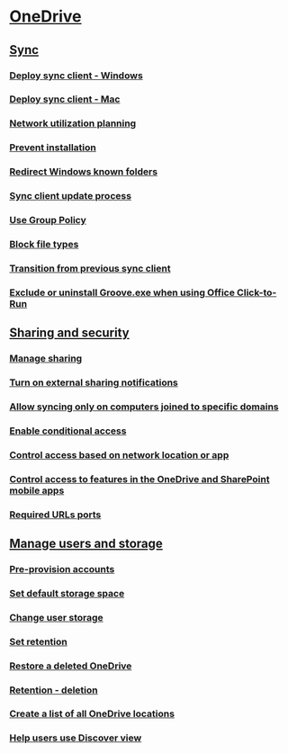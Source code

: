 ﻿
  

# [OneDrive](onedrive.md)
## [Sync]()
### [Deploy sync client - Windows](deploy-sync-clientwindows.md)
### [Deploy sync client - Mac](deploy-sync-clientmac.md)
### [Network utilization planning](network-utilization-planning.md)
### [Prevent installation](prevent-installation.md)
### [Redirect Windows known folders](redirect-windows-known-folders.md)
### [Sync client update process](sync-client-update-process.md)
### [Use Group Policy](use-group-policy.md)
### [Block file types](block-file-types.md)
### [Transition from previous sync client](transition-from-previous-sync-client.md)
### [Exclude or uninstall Groove.exe when using Office Click-to-Run](exclude-or-uninstall-groove-exe-when-using-office-click-to-run.md)
## [Sharing and security]()
### [Manage sharing](manage-sharing.md)
### [Turn on external sharing notifications](turn-on-external-sharing-notifications.md)
### [Allow syncing only on computers joined to specific domains](allow-syncing-only-on-computers-joined-to-specific-domains.md)
### [Enable conditional access](enable-conditional-access.md)
### [Control access based on network location or app](control-access-based-on-network-location-or-app.md)
### [Control access to features in the OneDrive and SharePoint mobile apps](control-access-to-features-in-the-onedrive-and-sharepoint-mobile-apps.md)
### [Required URLs ports](required-urls-ports.md)
## [Manage users and storage]()
### [Pre-provision accounts](pre-provision-accounts.md)
### [Set default storage space](set-default-storage-space.md)
### [Change user storage](change-user-storage.md)
### [Set retention](set-retention.md)
### [Restore a deleted OneDrive](restore-a-deleted-onedrive.md)
### [Retention - deletion](retentiondeletion.md)
### [Create a list of all OneDrive locations](create-a-list-of-all-onedrive-locations.md)
### [Help users use Discover view](help-users-use-discover-view.md)

